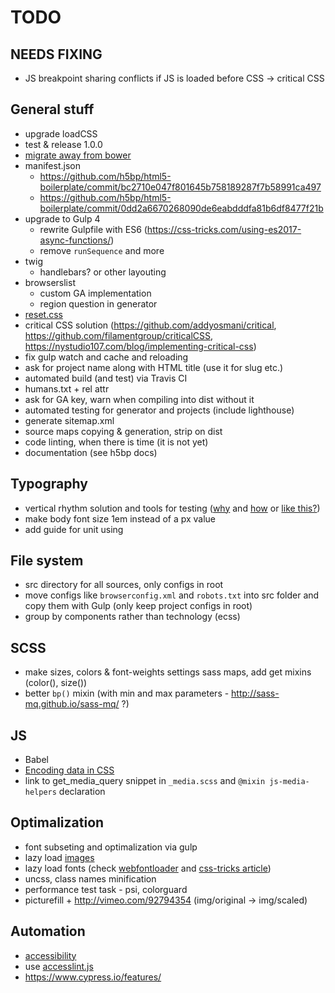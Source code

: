 # TODO


## NEEDS FIXING
* JS breakpoint sharing conflicts if JS is loaded before CSS -> critical CSS


## General stuff
* upgrade loadCSS
* test & release 1.0.0
* [migrate away from bower](https://bower.io/blog/2017/how-to-migrate-away-from-bower/)
* manifest.json
  * https://github.com/h5bp/html5-boilerplate/commit/bc2710e047f801645b758189287f7b58991ca497
  * https://github.com/h5bp/html5-boilerplate/commit/0dd2a6670268090de6eabdddfa81b6df8477f21b
* upgrade to Gulp 4
  * rewrite Gulpfile with ES6 (https://css-tricks.com/using-es2017-async-functions/)
  * remove `runSequence` and more
* twig
  * handlebars? or other layouting
* browserslist
  * custom GA implementation
  * region question in generator
* [reset.css](https://scotch.io/tutorials/a-look-at-bootstrap-4s-new-reset-rebootcss)
* critical CSS solution (https://github.com/addyosmani/critical, https://github.com/filamentgroup/criticalCSS, https://nystudio107.com/blog/implementing-critical-css)
* fix gulp watch and cache and reloading
* ask for project name along with HTML title (use it for slug etc.)
* automated build (and test) via Travis CI
* humans.txt + rel attr
* ask for GA key, warn when compiling into dist without it
* automated testing for generator and projects (include lighthouse)
* generate sitemap.xml
* source maps copying & generation, strip on dist
* code linting, when there is time (it is not yet)
* documentation (see h5bp docs)


## Typography
* vertical rhythm solution and tools for testing ([why](http://zellwk.com/blog/why-vertical-rhythms/) and [how](https://scotch.io/tutorials/aesthetic-sass-3-typography-and-vertical-rhythm	) or [like this?](https://matejlatin.github.io/Gutenberg/))
* make body font size 1em instead of a px value
* add guide for unit using


## File system
* src directory for all sources, only configs in root
* move configs like `browserconfig.xml` and `robots.txt` into src folder and copy them with Gulp (only keep project configs in root)
* group by components rather than technology (ecss)


## SCSS
* make sizes, colors & font-weights settings sass maps, add get mixins (color(), size())
* better `bp()` mixin (with min and max parameters - http://sass-mq.github.io/sass-mq/ ?)


## JS
* Babel
* [Encoding data in CSS](http://ofcodeandcolor.com/2017/04/02/encoding-data-in-css/)
* link to get_media_query snippet in `_media.scss` and `@mixin js-media-helpers` declaration


## Optimalization
* font subseting and optimalization via gulp
* lazy load [images](http://developer.telerik.com/featured/lazy-loading-images-on-the-web/)
* lazy load fonts (check [webfontloader](https://github.com/typekit/webfontloader) and [css-tricks article](https://css-tricks.com/loading-web-fonts-with-the-web-font-loader/))
* uncss, class names minification
* performance test task - psi, colorguard
* picturefill + http://vimeo.com/92794354 (img/original -> img/scaled)


## Automation
* [accessibility](https://github.com/github/accessibilityjs)
* use [accesslint.js](https://github.com/accesslint/accesslint.js)
* https://www.cypress.io/features/

